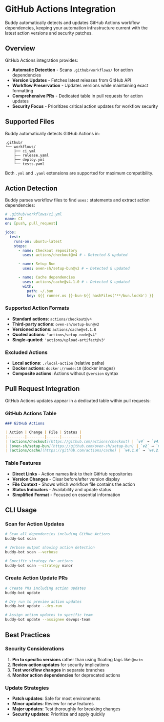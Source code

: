 # GitHub Actions Integration

Buddy automatically detects and updates GitHub Actions workflow dependencies, keeping your automation infrastructure current with the latest action versions and security patches.

## Overview

GitHub Actions integration provides:

- **Automatic Detection** - Scans `.github/workflows/` for action dependencies
- **Version Updates** - Fetches latest releases from GitHub API
- **Workflow Preservation** - Updates versions while maintaining exact formatting
- **Comprehensive PRs** - Dedicated table in pull requests for action updates
- **Security Focus** - Prioritizes critical action updates for workflow security

## Supported Files

Buddy automatically detects GitHub Actions in:

```
.github/
└── workflows/
    ├── ci.yml
    ├── release.yaml
    ├── deploy.yml
    └── tests.yaml
```

Both `.yml` and `.yaml` extensions are supported for maximum compatibility.

## Action Detection

Buddy parses workflow files to find `uses:` statements and extract action dependencies:

```yaml
# .github/workflows/ci.yml
name: CI
on: [push, pull_request]

jobs:
  test:
    runs-on: ubuntu-latest
    steps:
      - name: Checkout repository
        uses: actions/checkout@v4 # ← Detected & updated

      - name: Setup Bun
        uses: oven-sh/setup-bun@v2 # ← Detected & updated

      - name: Cache dependencies
        uses: actions/cache@v4.1.0 # ← Detected & updated
        with:
          path: ~/.bun
          key: ${{ runner.os }}-bun-${{ hashFiles('**/bun.lockb') }}
```

### Supported Action Formats

- **Standard actions**: `actions/checkout@v4`
- **Third-party actions**: `oven-sh/setup-bun@v2`
- **Versioned actions**: `actions/cache@v4.1.0`
- **Quoted actions**: `"actions/setup-node@v4"`
- **Single-quoted**: `'actions/upload-artifact@v3'`

### Excluded Actions

- **Local actions**: `./local-action` (relative paths)
- **Docker actions**: `docker://node:18` (docker images)
- **Composite actions**: Actions without `@version` syntax

## Pull Request Integration

GitHub Actions updates appear in a dedicated table within pull requests:

### GitHub Actions Table

```markdown
### GitHub Actions

| Action | Change | File | Status |
|--------|--------|------|--------|
| [actions/checkout](https://github.com/actions/checkout) | `v4` → `v4.2.2` | ci.yml | ✅ Available |
| [oven-sh/setup-bun](https://github.com/oven-sh/setup-bun) | `v2` → `v2.0.2` | release.yml | ✅ Available |
| [actions/cache](https://github.com/actions/cache) | `v4.1.0` → `v4.2.3` | ci.yml | ✅ Available |
```

### Table Features

- **Direct Links** - Action names link to their GitHub repositories
- **Version Changes** - Clear before/after version display
- **File Context** - Shows which workflow file contains the action
- **Status Indicators** - Availability and update status
- **Simplified Format** - Focused on essential information

## CLI Usage

### Scan for Action Updates

```bash
# Scan all dependencies including GitHub Actions
buddy-bot scan

# Verbose output showing action detection
buddy-bot scan --verbose

# Specific strategy for actions
buddy-bot scan --strategy minor
```

### Create Action Update PRs

```bash
# Create PRs including action updates
buddy-bot update

# Dry run to preview action updates
buddy-bot update --dry-run

# Assign action updates to specific team
buddy-bot update --assignee devops-team
```

## Best Practices

### Security Considerations

1. **Pin to specific versions** rather than using floating tags like `@main`
2. **Review action updates** for security implications
3. **Test workflow changes** in separate branches
4. **Monitor action dependencies** for deprecated actions

### Update Strategies

- **Patch updates**: Safe for most environments
- **Minor updates**: Review for new features
- **Major updates**: Test thoroughly for breaking changes
- **Security updates**: Prioritize and apply quickly
